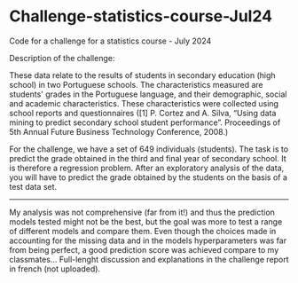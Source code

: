 # Challenge-statistics-course-Jul24
Code for a challenge for a statistics course - July 2024

Description of the challenge:

These data relate to the results of students in secondary education (high school) in two Portuguese schools. The characteristics measured are students' grades in the Portuguese language, and their demographic, social and academic characteristics. These characteristics were collected using school reports and questionnaires ([1] P. Cortez and A. Silva, “Using data mining to predict secondary school student performance”. Proceedings of 5th Annual Future Business Technology Conference, 2008.)

For the challenge, we have a set of 649 individuals (students). The task is to predict the grade obtained in the third and final year of secondary school. It is therefore a regression problem.
After an exploratory analysis of the data, you will have to predict the grade obtained by the students on the basis of a test data set.

______

My analysis was not comprehensive (far from it!) and thus the prediction models tested might not be the best, but the goal was more to test a range of different models and compare them. Even though the choices made in accounting for the missing data and in the models hyperparameters was far from being perfect, a good prediction score was achieved compare to my classmates... 
Full-lenght discussion and explanations in the challenge report in french (not uploaded).
